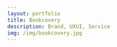 ```yaml
---
layout: portfolio
title: Bookcovery
description: Brand, UXUI, Service
img: /img/bookcovery.jpg
---
```




<div class="img_row">
	<img class="col three" src="{{ site.baseurl }}/img/bookcovery/01.jpg" alt="" title="bookcovery01"/>
</div>

<br/>

<div class="img_row">
	<img class="col three" src="{{ site.baseurl }}/img/bookcovery/02.jpg" alt="" title="bookcovery02"/>
</div>

<br/>

<div class="img_row">
	<img class="col three" src="{{ site.baseurl }}/img/bookcovery/03.jpg" alt="" title="bookcovery03"/>
</div>

<br/>

<div class="img_row">
	<img class="col three" src="{{ site.baseurl }}/img/bookcovery/04.jpg" alt="" title="bookcovery01"/>
</div>

<br/>

<div class="img_row">
	<img class="col three" src="{{ site.baseurl }}/img/bookcovery/05.jpg" alt="" title="bookcovery01"/>
</div>

<br/>

<div class="img_row">
	<img class="col three" src="{{ site.baseurl }}/img/bookcovery/06.jpg" alt="" title="bookcovery01"/>
</div>

<br/>

<div class="img_row">
	<img class="col three" src="{{ site.baseurl }}/img/bookcovery/07.jpg" alt="" title="bookcovery01"/>
</div>

<br/>

<div class="img_row">
	<img class="col three" src="{{ site.baseurl }}/img/bookcovery/08.jpg" alt="" title="bookcovery01"/>
</div>

<br/>

<div class="img_row">
	<img class="col three" src="{{ site.baseurl }}/img/bookcovery/09.jpg" alt="" title="bookcovery01"/>
</div>

<br/>

<div class="img_row">
	<img class="col three" src="{{ site.baseurl }}/img/bookcovery/10.jpg" alt="" title="bookcovery01"/>
</div>

<br/>

<div class="img_row">
	<img class="col three" src="{{ site.baseurl }}/img/bookcovery/11.jpg" alt="" title="bookcovery01"/>
</div>

<br/>

<div class="img_row">
	<img class="col three" src="{{ site.baseurl }}/img/bookcovery/12.jpg" alt="" title="bookcovery01"/>
</div>

<br/>

<!--

Every project has a beautiful feature shocase page. It's easy to include images, in a flexible 3-column grid format. Make your photos 1/3, 2/3, or full width.

To give your project a background in the portfolio page, just add the img tag to the front matter like so: 

	---
	layout: post
	title: 마음돋움
	description: Typography
	img: /img/12.jpg
	---

<div class="img_row">
	<img class="col one" src="{{ site.baseurl }}/img/1.jpg" alt="" title="example image"/>
	<img class="col one" src="{{ site.baseurl }}/img/2.jpg" alt="" title="example image"/>
	<img class="col one" src="{{ site.baseurl }}/img/3.jpg" alt="" title="example image"/>
</div>
<div class="col three caption">
	Caption photos easily. On the left, a road goes through a tunnel. Middle, leaves artistically fall in a hipster photoshoot. Right, in another hipster photoshoot, a lumberjack grasps a handful of pine needles.
</div>
<div class="img_row">
	<img class="col three" src="{{ site.baseurl }}/img/5.jpg" alt="" title="example image"/>
</div>
<div class="col three caption">
	This image can also have a caption. It's like magic. 
</div>

You can also put regular text between your rows of images. Say you wanted to write a little bit about your project before you posted the rest of the images. You describe how you toiled, sweated, *bled* for your project, and then.... you reveal it's glory in the next row of images.


<div class="img_row">
	<img class="col two" src="{{ site.baseurl }}/img/6.jpg" alt="" title="example image"/>
	<img class="col one" src="{{ site.baseurl }}/img/11.jpg" alt="" title="example image"/>
</div>
<div class="col three caption">
	You can also have artistically styled 2/3 + 1/3 images, like these.
</div>


<br/><br/><br/>


The code is simple. Just add a col class to your image, and another class specifying the width: one, two, or three columns wide. Here's the code for the last row of images above: 

	<div class="img_row">
	  <img class="col two" src="/img/6.jpg"/>
	  <img class="col one" src="/img/11.jpg"/>
	</div>
-->